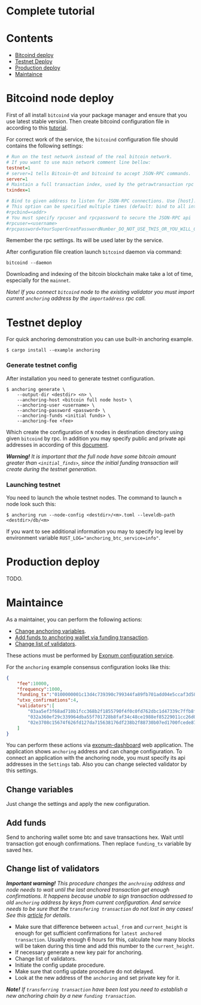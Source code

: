 # Complete tutorial

# Contents
* [Bitcoind deploy](#bitcoind-node-deploy)
* [Testnet Deploy](#testnet-deploy)
* [Production deploy](#production-deploy)
* [Maintaince](#maintaince)

# Bitcoind node deploy

First of all install `bitcoind` via your package manager and ensure that you use latest stable version. 
Then create bitcoind configuration file in according to this [tutorial][bitcoin_wiki:configuration].

For correct work of the service, the `bitcoind` configuration file should contains the following settings: 
```ini
# Run on the test network instead of the real bitcoin network. 
# If you want to use main network comment line bellow:
testnet=1
# server=1 tells Bitcoin-Qt and bitcoind to accept JSON-RPC commands. 
server=1
# Maintain a full transaction index, used by the getrawtransaction rpc call.
txindex=1

# Bind to given address to listen for JSON-RPC connections. Use [host]:port notation for IPv6.
# This option can be specified multiple times (default: bind to all interfaces)
#rpcbind=<addr>
# You must specify rpcuser and rpcpassword to secure the JSON-RPC api
#rpcuser=<username>
#rpcpassword=YourSuperGreatPasswordNumber_DO_NOT_USE_THIS_OR_YOU_WILL_GET_ROBBED_385593
```
Remember the rpc settings. Its will be used later by the service.

After configuration file creation launch `bitcoind` daemon via command:
```shell
bitcoind --daemon
```
Downloading and indexing of the bitcoin blockchain make take a lot of time, especially for the `mainnet`.

*Note! If you connect `bitcoind` node to the existing validator you must import current `anchoring` address by the `importaddress` rpc call.*

# Testnet deploy

For quick anchoring demonstration you can use built-in anchoring example.
```shell
$ cargo install --example anchoring
```

### Generate testnet config
After installation you need to generate testnet configuration.
```
$ anchoring generate \
    --output-dir <destdir> <n> \
    --anchoring-host <bitcoin full node host> \
    --anchoring-user <username> \
    --anchoring-password <password> \
    --anchoring-funds <initial funds> \
    --anchoring-fee <fee>
```
Which create the configuration of `N` nodes in destination directory using given `bitcoind` by rpc.
In addition you may specify public and private api addresses in according of this [document][exonum:node_api].

***Warning!** It is important that the full node have some bitcoin amount greater  than `<initial_finds>`, since the initial funding transaction will create during the testnet generation.*

### Launching testnet

You need to launch the whole testnet nodes. 
The command to launch `m` node look such this:
```
$ anchoring run --node-config <destdir>/<m>.toml --leveldb-path <destdir>/db/<m>
```

If you want to see additional information you may to specify log level by environment variable `RUST_LOG="anchoring_btc_service=info"`.

# Production deploy

TODO.

# Maintaince

As a maintainer, you can perform the following actions:
 - [Change anchoring variables](#change-variables).
 - [Add funds to anchoring wallet via funding transaction](#add-funds).
 - [Change list of validators](#change-list-of-validators).
 
These actions must be performed by [Exonum configuration service][exonum:configuration_service]. 

For the `anchoring` example consensus configuration looks like this:
```json
{
    "fee":10000,
    "frequency":1000,
    "funding_tx":"0100000001c13d4c739390c799344fa89fb701add04e5ccaf3d580e4d4379c4b897e3a2266000000006b483045022100ff88211040a8a95a42ca8520749c1b2b4024ce07b3ed1b51da8bb90ef77dbe5d022034b34ef638d23ef0ea532e2c84a8816cb32021112d4bcf1457b4e2c149d1b83f01210250749a68b12a93c2cca6f86a9a9c9ba37f5191e85334c340856209a17cca349afeffffff0240420f000000000017a914180d8e6b0ad7f63177e943752c278294709425bd872908da0b000000001976a914dee9f9433b3f2d24cbd833f83a41e4c1235efa3f88acd6ac1000",
    "utxo_confirmations":4,
    "validators":[
        "03aa5ef3f68ad710b1fcc368b2f1855790f4f0c0fd762dbc1d47339c7ffb8fe363",
        "032a360ef29c339964dba55f701728b8faf34c48ce1988ef85229011cc26d0472f",
        "02e3708c15674f626fd127da715638176df238b2f88730b07ed1700fcede872c25"
    ]
}
```

You can perform these actions via [exonum-dashboard](exonum:dashboard) web application. 
The application shows `anchoring` address and can change configuration. 
To connect an application with the anchoring node, you must specify its api addresses in the `Settings` tab. 
Also you can change selected validator by this settings.

## Change variables

Just change the settings and apply the new configuration.

## Add funds

Send to anchoring wallet some btc and save transactions hex. Wait until transaction got enough confirmations. Then replace `funding_tx` variable by saved hex. 

## Change list of validators

***Important warning!** This procedure changes the `anchroing` address and node needs to wait until the last anchored 
transaction get enough confirmations. 
It happens because unable to sign transaction addressed to old `anchoring` address by keys from current configuration. 
And service needs to be sure that the `transfering transaction` do not lost in any cases!
See this [article][exonum:anchoring_transfering] for details.*

* Make sure that difference between `actual_from` and `current_height` is enough for get sufficient confirmations for `latest anchored transaction`. Usually enough 6 hours for this, calculate how many blocks will be taken during this time and add this number to the `current_height`.
* If necessary generate a new key pair for anchoring.
* Change list of validators.
* Initiate the config update procedure.
* Make sure that config update procedure do not delayed.
* Look at the new address of the `anchoring` and set private key for it.

***Note!** If `transferring transaction` have been lost you need to establish a new anchoring chain by a new `funding transaction`.*

[bitcoin_wiki:configuration]: https://en.bitcoin.it/wiki/Running_Bitcoin#Bitcoin.conf_Configuration_File
[exonum:node_api]: https://github.com/exonum/exonum-doc/blob/master/src/architecture/configuration.md#nodeapi
[exonum:configuration_service]: https://github.com/exonum/exonum-configuration
[exonum:dashboard]: https://github.com/exonum/exonum-dashboard
[exonum:anchoring_transfering]: #todo